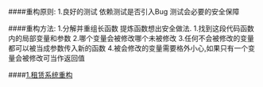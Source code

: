 

####重构原则:
    1.良好的测试
        依赖测试是否引入Bug
        测试会必要的安全保障
   

####重构方法:
    1.分解并重组长函数
        提炼函数想出安全做法.
        1.找到这段代码函数内的局部变量和参数
        2.哪个变量会被修改哪个未被修改
        3.任何不会被修改的变量都可以被当成参数传入新的函数
        4.被会修改的变量需要格外小心,如果只有一个变量会被修改可当作返回值


####[1.租赁系统重构](./Rental)

